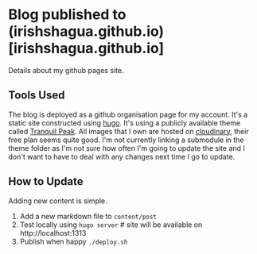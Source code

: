 # Blog published to (irishshagua.github.io)[irishshagua.github.io]
Details about my github pages site.

## Tools Used
The blog is deployed as a github organisation page for my account. It's a static site constructed using [hugo](https://gohugo.io/). It's using a publicly available theme called [Tranquil Peak](https://github.com/kakawait/hugo-tranquilpeak-theme). All images that I own are hosted on [cloudinary](https://cloudinary.com/), their free plan seems quite good. I'm not currently linking a submodule in the theme folder as I'm not sure how often I'm going to update the site and I don't want to have to deal with any changes next time I go to update. 

## How to Update
Adding new content is simple.
  1. Add a new markdown file to `content/post`
  1. Test locally using `hugo server` # site will be available on http://localhost:1313
  1. Publish when happy `./deploy.sh`